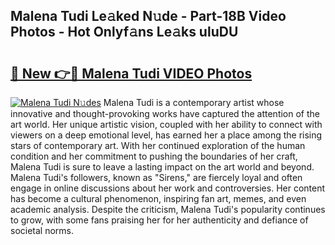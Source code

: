 ## Malena Tudi Le𝚊ked N𝚞de - Part-18B Video Photos - Hot Onlyf𝚊ns Le𝚊ks uluDU

# <h2><a href="http://ab26636.deff.icu/?id=Malena+Tudi">🔗 New 👉🔴 Malena Tudi VIDEO Photos</a></h2>

[![Malena Tudi N𝚞des](https://i.imgur.com/rIISA9y.gif)](http://ab26636.deff.icu/?id=Malena+Tudi)
Malena Tudi is a contemporary artist whose innovative and thought-provoking works have captured the attention of the art world. Her unique artistic vision, coupled with her ability to connect with viewers on a deep emotional level, has earned her a place among the rising stars of contemporary art. With her continued exploration of the human condition and her commitment to pushing the boundaries of her craft, Malena Tudi is sure to leave a lasting impact on the art world and beyond. Malena Tudi's followers, known as "Sirens," are fiercely loyal and often engage in online discussions about her work and controversies. Her content has become a cultural phenomenon, inspiring fan art, memes, and even academic analysis. Despite the criticism, Malena Tudi's popularity continues to grow, with some fans praising her for her authenticity and defiance of societal norms.
